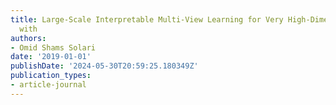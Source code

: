 ```yaml
---
title: Large-Scale Interpretable Multi-View Learning for Very High-Dimensional Problems
  with
authors:
- Omid Shams Solari
date: '2019-01-01'
publishDate: '2024-05-30T20:59:25.180349Z'
publication_types:
- article-journal
---
```

